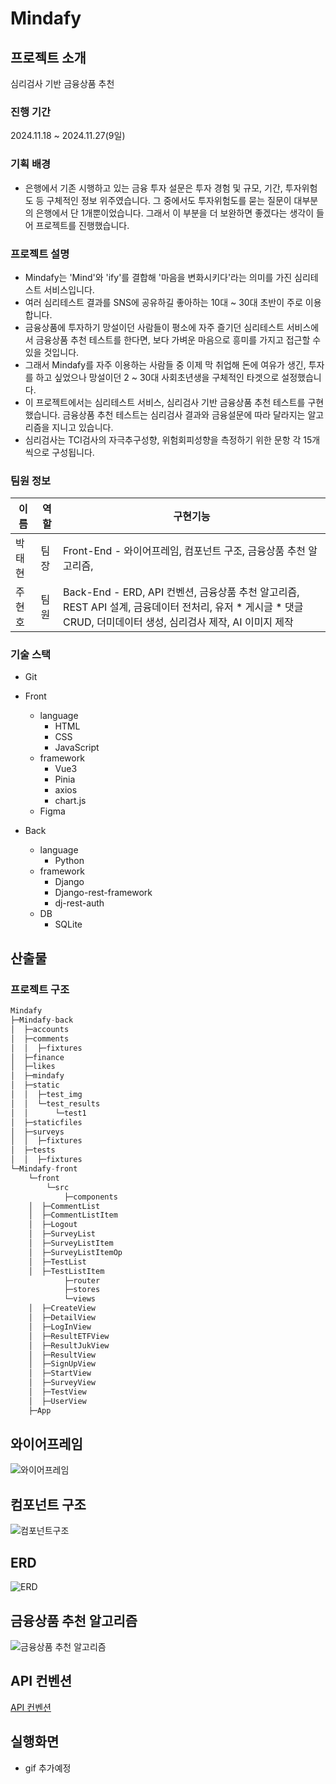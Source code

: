 # Mindafy

## 프로젝트 소개
심리검사 기반 금융상품 추천
### 진행 기간
2024.11.18 ~ 2024.11.27(9일)
### 기획 배경
- 은행에서 기존 시행하고 있는 금융 투자 설문은 투자 경험 및 규모, 기간, 투자위험도 등 구체적인 정보 위주였습니다. 그 중에서도 투자위험도를 묻는 질문이 대부분의 은행에서 단 1개뿐이었습니다. 그래서 이 부분을 더 보완하면 좋겠다는 생각이 들어 프로젝트를 진행했습니다. 

### 프로젝트 설명
- Mindafy는 'Mind'와 'ify'를 결합해 '마음을 변화시키다'라는 의미를 가진 심리테스트 서비스입니다. 
- 여러 심리테스트 결과를 SNS에 공유하길 좋아하는 10대 ~ 30대 초반이 주로 이용합니다.
- 금융상품에 투자하기 망설이던 사람들이 평소에 자주 즐기던 심리테스트 서비스에서 금융상품 추천 테스트를 한다면, 보다 가벼운 마음으로 흥미를 가지고 접근할 수 있을 것입니다.
- 그래서 Mindafy를 자주 이용하는 사람들 중 이제 막 취업해 돈에 여유가 생긴, 투자를 하고 싶었으나 망설이던 2 ~ 30대 사회초년생을 구체적인 타겟으로 설정했습니다.
- 이 프로젝트에서는 심리테스트 서비스, 심리검사 기반 금융상품 추천 테스트를 구현했습니다. 금융상품 추천 테스트는 심리검사 결과와 금융설문에 따라 달라지는 알고리즘을 지니고 있습니다.
- 심리검사는 TCI검사의 자극추구성향, 위험회피성향을 측정하기 위한 문항 각 15개씩으로 구성됩니다.

### 팀원 정보
이름|역할|구현기능
|--|--|--|
박태현|팀장| Front-End - 와이어프레임, 컴포넌트 구조, 금융상품 추천 알고리즘,
주현호|팀원| Back-End - ERD, API 컨벤션, 금융상품 추천 알고리즘, REST API 설계, 금융데이터 전처리, 유저 * 게시글 * 댓글 CRUD, 더미데이터 생성, 심리검사 제작, AI 이미지 제작

### 기술 스택
- Git
- Front
    - language
        - HTML
        - CSS
        - JavaScript 
    - framework
        - Vue3
        - Pinia
        - axios
        - chart.js
    - Figma

- Back
    - language
        - Python
    - framework
        - Django
        - Django-rest-framework
        - dj-rest-auth
    - DB
        - SQLite

## 산출물

### 프로젝트 구조
```python
Mindafy
├─Mindafy-back
│  ├─accounts
│  ├─comments
│  │  ├─fixtures
│  ├─finance
│  ├─likes
│  ├─mindafy
│  ├─static
│  │  ├─test_img
│  │  └─test_results
│  │      └─test1
│  ├─staticfiles
│  ├─surveys
│  │  ├─fixtures
│  ├─tests
│  │  ├─fixtures
└─Mindafy-front
    └─front
        └─src
            ├─components
	│  ├─CommentList
	│  ├─CommentListItem
	│  ├─Logout
	│  ├─SurveyList
	│  ├─SurveyListItem
	│  ├─SurveyListItemOp
	│  ├─TestList
	│  ├─TestListItem
            ├─router
            ├─stores
            └─views
	│  ├─CreateView
	│  ├─DetailView
	│  ├─LogInView
	│  ├─ResultETFView
	│  ├─ResultJukView
	│  ├─ResultView
	│  ├─SignUpView
	│  ├─StartView
	│  ├─SurveyView
	│  ├─TestView
	│  ├─UserView
  	├─App
```
## 와이어프레임
![와이어프레임](./etc/와이어프레임.png)

## 컴포넌트 구조
![컴포넌트구조](./etc/컴포넌트구조.png)

## ERD
![ERD](./etc/ERD(금융제외).png)

## 금융상품 추천 알고리즘
![금융상품 추천 알고리즘](./etc/상품추천알고리즘.png)

## API 컨벤션
[API 컨벤션](./etc/API컨벤션.pdf)


## 실행화면
- gif 추가예정